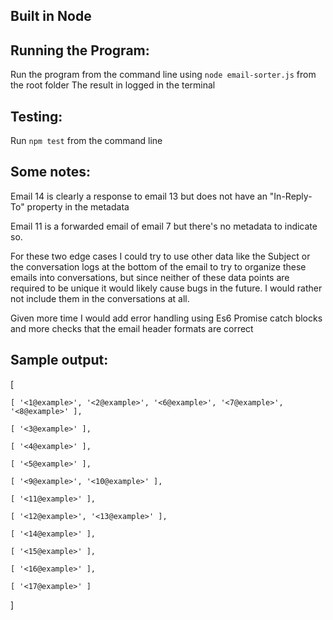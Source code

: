 ## Built in Node


## Running the Program:


Run the program from the command line using `node email-sorter.js` from the root folder
The result in logged in the terminal


## Testing:
Run `npm test` from the command line


## Some notes:


Email 14 is clearly a response to email 13 but does not have an "In-Reply-To" property in the metadata

Email 11 is a forwarded email of email 7 but there's no metadata to indicate so.

For these two edge cases I could try to use other data like the Subject or the conversation logs at the bottom of the email to try to organize these emails into conversations, but since neither of these data points are required to be unique it would likely cause bugs in the future. I would rather not include them in the conversations at all.


Given more time I would add error handling using Es6 Promise catch blocks and more checks that the email header formats are correct


## Sample output:

[

    [ '<1@example>', '<2@example>', '<6@example>', '<7@example>', '<8@example>' ],
  
    [ '<3@example>' ],
  
    [ '<4@example>' ],
  
    [ '<5@example>' ],
  
    [ '<9@example>', '<10@example>' ],
  
    [ '<11@example>' ],
  
    [ '<12@example>', '<13@example>' ],
  
    [ '<14@example>' ],
  
    [ '<15@example>' ],
  
    [ '<16@example>' ],
  
    [ '<17@example>' ]
  
]
